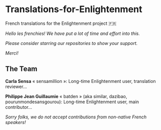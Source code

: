 # Translations-for-Enlightenment

French translations for the Enlightenment project :fr:

*Hello les frenchies! We have put a lot of time and effort into this.*

*Please consider starring our repositories to show your support.*

*Merci!*


## The Team

**Carla Sensa** « sensamillion »: Long-time Enlightenment user, translation reviewer...

**Philippe Jean Guillaumie** « batden » (aka similar, dazibao, pourunmondesansgourou): Long-time Enlightenment user, main contributor...

*Sorry folks, we do not accept contributions from non-native French speakers!*

